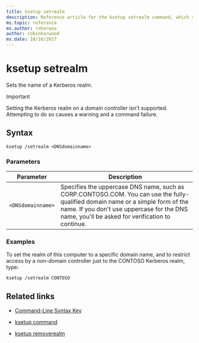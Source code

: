 ```yaml
---
title: ksetup setrealm
description: Reference article for the ksetup setrealm command, which sets the name of a Kerberos realm.
ms.topic: reference
ms.author: roharwoo
author: robinharwood
ms.date: 10/16/2017
---
```


# ksetup setrealm

Sets the name of a Kerberos realm.

> [!IMPORTANT]
> Setting the Kerberos realm on a domain controller isn't supported. Attempting to do so causes a warning and a command failure.

## Syntax

```
ksetup /setrealm <DNSdomainname>
```

### Parameters

| Parameter | Description |
| --------- | ----------- |
| `<DNSdomainname>` | Specifies the uppercase DNS name, such as CORP.CONTOSO.COM. You can use the fully-qualified domain name or a simple form of the name. If you don't use uppercase for the DNS name, you'll be asked for verification to continue. |

### Examples

To set the realm of this computer to a specific domain name, and to restrict access by a non-domain controller just to the CONTOSO Kerberos realm, type:

```
ksetup /setrealm CONTOSO
```

## Related links

- [Command-Line Syntax Key](command-line-syntax-key.md)

- [ksetup command](ksetup.md)

- [ksetup removerealm](ksetup-removerealm.md)

